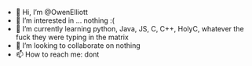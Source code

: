 - 👋 Hi, I’m @OwenElliott
- 👀 I’m interested in ... nothing :(
- 🌱 I’m currently learning python, Java, JS, C, C++, HolyC, whatever the fuck they were typing in the matrix
- 💞️ I’m looking to collaborate on nothing
- 📫 How to reach me: dont

<!---
OwenElliott/OwenElliott is a ✨ special ✨ repository because its `README.md` (this file) appears on your GitHub profile.
You can click the Preview link to take a look at your changes.
--->
